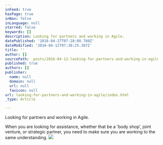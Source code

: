```yaml
---
inFeed: true
hasPage: true
inNav: false
inLanguage: null
starred: false
keywords: []
description: Looking for partners and working in Agile.
datePublished: '2016-04-27T07:28:08.760Z'
dateModified: '2016-04-12T07:38:25.387Z'
title: ''
author: []
sourcePath: _posts/2016-04-12-looking-for-partners-and-working-in-agile.md
published: true
authors: []
publisher:
  name: null
  domain: null
  url: null
  favicon: null
url: looking-for-partners-and-working-in-agile/index.html
_type: Article

---
```

Looking for partners and working in Agile.

When you are looking for assistance, whether that be a 'body shop', joint venture, or strategic partner, you need to make sure you are working to the same understanding. ![](https://the-grid-user-content.s3-us-west-2.amazonaws.com/e779b538-4efe-4fbe-b79a-f9669084d92f.png)